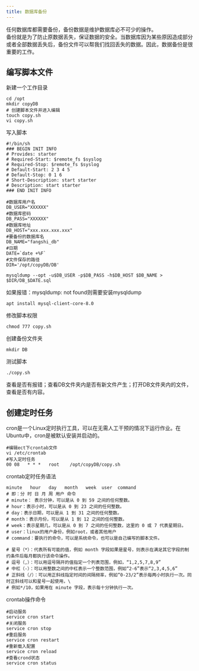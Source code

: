 ```yaml
---
title: 数据库备份
---
```

任何数据库都需要备份，备份数据是维护数据库必不可少的操作。  
备份就是为了防止原数据丢失，保证数据的安全。当数据库因为某些原因造成部分或者全部数据丢失后，备份文件可以帮我们找回丢失的数据。因此，数据备份是很重要的工作。

## 编写脚本文件
新建一个工作目录
```shell
cd /opt
mkdir copyDB
# 创建脚本文件并进入编辑
touch copy.sh
vi copy.sh
```
写入脚本

```shell
#!/bin/sh
### BEGIN INIT INFO
# Provides: starter
# Required-Start: $remote_fs $syslog
# Required-Stop: $remote_fs $syslog
# Default-Start: 2 3 4 5
# Default-Stop: 0 1 6
# Short-Description: start starter
# Description: start starter
### END INIT INFO

#数据库用户名
DB_USER="XXXXXX"
#数据库密码
DB_PASS="XXXXXX"
#数据库地址
DB_HOST="xxx.xxx.xxx.xxx"
#要备份的数据库名
DB_NAME="fangshi_db"
#日期
DATE=`date +%F`
#文件保存的路径
DIR='/opt/copyDB/DB'

mysqldump --opt -u$DB_USER -p$DB_PASS -h$DB_HOST $DB_NAME > $DIR/DB_$DATE.sql

```

如果报错：mysqldump: not found则需要安装mysqldump
```shell
apt install mysql-client-core-8.0
```

修改脚本权限
```shell
chmod 777 copy.sh
```

创建备份文件夹
```shell
mkdir DB
```

测试脚本
```shell
./copy.sh
```
查看是否有报错；查看DB文件夹内是否有新文件产生；打开DB文件夹内的文件，查看是否有内容。

## 创建定时任务
cron是一个Linux定时执行工具，可以在无需人工干预的情况下运行作业。在Ubuntu中，cron是被默认安装并启动的。
```shell
#编辑ect下crontab文件
vi /etc/crontab
#写入定时任务
00 08   * * *   root    /opt/copyDB/copy.sh
```
crontab定时任务语法
```shell
minute   hour   day   month   week  user  command    
# 即：分 时 日 月 周 用户 命令
# minute： 表示分钟，可以是从 0 到 59 之间的任何整数。
# hour：表示小时，可以是从 0 到 23 之间的任何整数。
# day：表示日期，可以是从 1 到 31 之间的任何整数。
# month：表示月份，可以是从 1 到 12 之间的任何整数。
# week：表示星期几，可以是从 0 到 7 之间的任何整数，这里的 0 或 7 代表星期日。
# user：linux的用户身份，例如root，或者其他用户
# command：要执行的命令，可以是系统命令，也可以是自己编写的脚本文件。

# 星号（*）：代表所有可能的值，例如 month 字段如果是星号，则表示在满足其它字段的制约条件后每月都执行该命令操作。
# 逗号（,）：可以用逗号隔开的值指定一个列表范围，例如，“1,2,5,7,8,9”
# 中杠（-）：可以用整数之间的中杠表示一个整数范围，例如“2-6”表示“2,3,4,5,6”
# 正斜线（/）：可以用正斜线指定时间的间隔频率，例如“0-23/2”表示每两小时执行一次。同时正斜线可以和星号一起使用，\
# 例如*/10，如果用在 minute 字段，表示每十分钟执行一次。
 ```
crontab操作命令
```shell
#启动服务
service cron start
#关闭服务
service cron stop
#重启服务
service cron restart
#重新载入配置
service cron reload
#查看crond状态
service cron status
```
